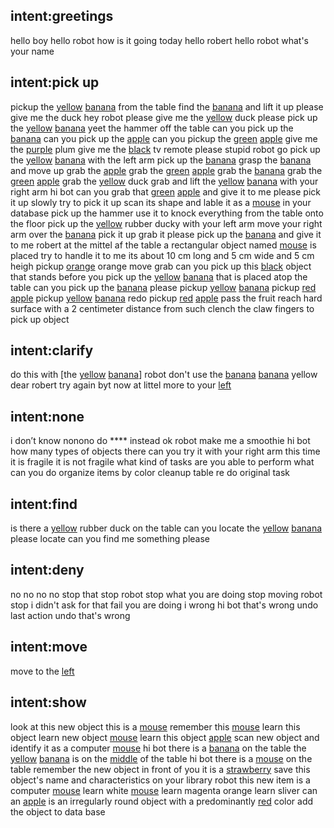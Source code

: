 ## intent:greetings
hello boy
hello robot
how is it going today
hello robert
hello robot what's your name

## intent:pick up
pickup the [yellow](object_color) [banana](object_name) from the table
find the [banana](object_name) and lift it up
please give me the duck
hey robot please give me the [yellow](object_color) duck
please pick up the [yellow](object_color) [banana](object_name)
yeet the hammer off the table
can you pick up the [banana](object_name)
can you pick up the [apple](object_name)
can you pickup the [green](object_color) [apple](object_name)
give me the [purple](object_color) plum
give me the [black](object_color) tv remote please stupid robot
go pick up the [yellow](object_color) [banana](object_name) with the left arm
pick up the [banana](object_name)
grasp the [banana](object_name) and move up
grab the [apple](object_name)
grab the [green](object_color) [apple](object_name)
grab the [banana](object_name)
grab the [green](object_color) [apple](object_name)
grab the [yellow](object_color) duck
grab and lift the [yellow](object_color) [banana](object_name) with your right arm
hi bot can you grab that [green](object_color) [apple](object_name) and give it to me
please pick it up slowly
try to pick it up scan its shape and lable it as a [mouse](object_name) in your database
pick up the hammer
use it to knock everything from the table onto the floor
pick up the [yellow](object_color) rubber ducky with your left arm
move your right arm over the [banana](object_name)
pick it up
grab it
please pick up the [banana](object_name) and give it to me
robert at the mittel af the table a rectangular object named [mouse](object_name) is placed try to handle it to me its about 10 cm long and 5 cm wide and 5 cm heigh
pickup [orange](object_color) orange
move
grab
can you pick up this [black](object_color) object that stands before you
pick up the [yellow](object_color) [banana](object_name) that is placed atop the table
can you pick up the [banana](object_name) please
pickup [yellow](object_color) [banana](object_name)
pickup [red](object_color) [apple](object_name)
pickup [yellow](object_color) [banana](object_name)
redo pickup [red](object_color) [apple](object_name)
pass the fruit
reach hard surface with a 2 centimeter distance from such clench the claw fingers to pick up object

## intent:clarify
do this with [the [yellow](object_color) [banana](object_name)]
robot don't use the [banana](object_name)
[banana](object_name) yellow
dear robert try again byt now at littel more to your [left](placement)

## intent:none
i don’t know
nonono do **** instead
ok robot make me a smoothie
hi bot how many types of objects there
can you try it with your right arm this time
it is fragile
it is not fragile
what kind of tasks are you able to perform
what can you do
organize items by color
cleanup table
re do original task 	

## intent:find
is there a [yellow](object_color) rubber duck on the table
can you locate the [yellow](object_color) [banana](object_name) please
locate
can you find me something please

## intent:deny
no no no no stop that
stop robot
stop what you are doing
stop moving
robot stop
i didn't ask for that
fail you are doing i wrong
hi bot that's wrong
undo last action
undo
that's wrong

## intent:move
move to the [left](placement)

## intent:show
look at this new object
this is a [mouse](object_name)
remember this [mouse](object_name)
learn this object
learn new object [mouse](object_name)
learn this object [apple](object_name)
scan new object and identify it as a computer [mouse](object_name)
hi bot there is a [banana](object_name) on the table
the [yellow](object_color) [banana](object_name) is on the [middle](placement)  of the table
hi bot there is a [mouse](object_name) on the table
remember the new object in front of you
it is a [strawberry](object_name)
save this object's name and characteristics on your library
robot this new item is a computer [mouse](object_name)
learn white [mouse](object_name)
learn magenta orange
learn sliver can
an [apple](object_name) is an irregularly round object with a predominantly [red](object_color) color
add the object to data base

